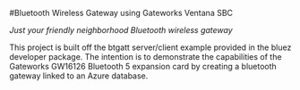 #Bluetooth Wireless Gateway using Gateworks Ventana SBC

*Just your friendly neighborhood Bluetooth wireless gateway*

This project is built off the btgatt server/client example provided in the bluez developer package. The intention is to demonstrate the capabilities of the Gateworks GW16126 Bluetooth 5 expansion card by creating a bluetooth gateway linked to an Azure database.
